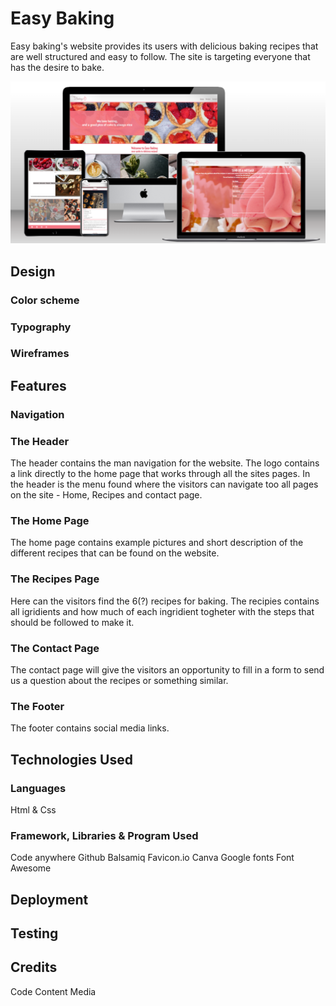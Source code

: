 # Easy Baking 

Easy baking's website provides its users with delicious baking recipes that are well structured and easy to follow.
The site is targeting everyone that has the desire to bake. 

![Mockup](document/images_readme/easy-baking-mock-up.png)


## Design


### Color scheme

### Typography

### Wireframes

## Features

### Navigation


### The Header

The header contains the man navigation for the website. The logo contains a link directly to the home page that works through all the sites pages. In the header is the menu found where the visitors can navigate too all pages on the site - Home, Recipes and contact page.

### The Home Page

The home page contains example pictures and short description of the different recipes that can be found on the website.

### The Recipes Page

Here can the visitors find the 6(?) recipes for baking. 
The recipies contains all igridients and how much of each ingridient togheter with the steps that should be followed to make it.

### The Contact Page

The contact page will give the visitors an opportunity to fill in a form to send us a question about the recipes or something similar.

### The Footer

The footer contains social media links.
## Technologies Used

### Languages

Html & Css

### Framework, Libraries & Program Used

Code anywhere
Github
Balsamiq
Favicon.io
Canva
Google fonts
Font Awesome

## Deployment

## Testing

## Credits

Code
Content
Media